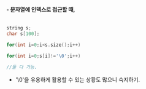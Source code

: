 

#### - 문자열에 인덱스로 접근할 때,

```c 

string s;
char s[100];

for(int i=0;i<s.size();i++) 

for(int i=0;s[i]!='\0';i++)

//둘 다 가능.

```

- '\0'을 유용하게 활용할 수 있는 상황도 많으니 숙지하기.